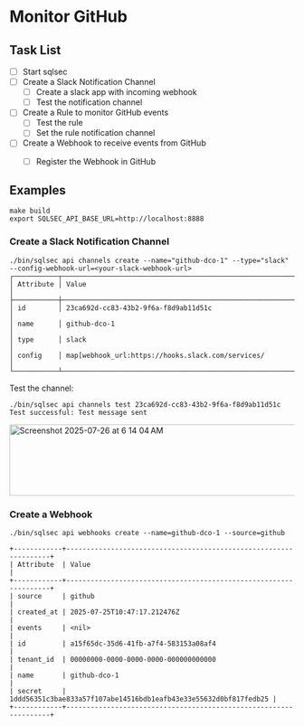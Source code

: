 # Monitor GitHub

## Task List

- [ ] Start sqlsec
- [ ] Create a Slack Notification Channel
    - [ ] Create a slack app with incoming webhook
    - [ ] Test the notification channel
- [ ] Create a Rule to monitor GitHub events
    - [ ] Test the rule 
    - [ ] Set the rule notification channel
- [ ] Create a Webhook to receive events from GitHub
    - [ ] Register the Webhook in GitHub


## Examples 
```
make build
export SQLSEC_API_BASE_URL=http://localhost:8888
```

### Create a Slack Notification Channel
```
./bin/sqlsec api channels create --name="github-dco-1" --type="slack" --config-webhook-url=<your-slack-webhook-url>
┌───────────┬────────────────────────────────────────────────────────────────────────────────────────────────────┐
│ Attribute │ Value                                                                                              │
├───────────┼────────────────────────────────────────────────────────────────────────────────────────────────────┤
│ id        │ 23ca692d-cc83-43b2-9f6a-f8d9ab11d51c                                                               │
│ name      │ github-dco-1                                                                                       │
│ type      │ slack                                                                                              │
│ config    │ map[webhook_url:https://hooks.slack.com/services/                                                  │
└───────────┴────────────────────────────────────────────────────────────────────────────────────────────────────┘
```

Test the channel:

```
./bin/sqlsec api channels test 23ca692d-cc83-43b2-9f6a-f8d9ab11d51c
Test successful: Test message sent
```

<img width="1089" height="126" alt="Screenshot 2025-07-26 at 6 14 04 AM" src="https://github.com/user-attachments/assets/9cd7f718-1926-4a67-ab52-a1fd14f6e705" />

### Create a Webhook
```
./bin/sqlsec api webhooks create --name=github-dco-1 --source=github

+------------+------------------------------------------------------------------+
| Attribute  | Value                                                            |
+------------+------------------------------------------------------------------+
| source     | github                                                           |
| created_at | 2025-07-25T10:47:17.212476Z                                      |
| events     | <nil>                                                            |
| id         | a15f65dc-35d6-41fb-a7f4-583153a08af4                             |
| tenant_id  | 00000000-0000-0000-0000-000000000000                             |
| name       | github-dco-1                                                     |
| secret     | 1ddd56351c3bae833a57f107abe14516bdb1eafb43e33e55632d0bf817fedb25 |
+------------+------------------------------------------------------------------+
```
